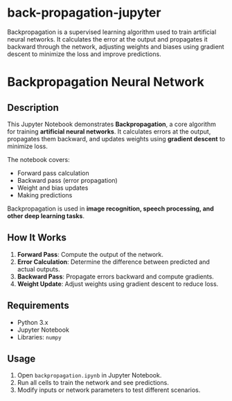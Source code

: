 # back-propagation-jupyter
Backpropagation is a supervised learning algorithm used to train artificial neural networks. It calculates the error at the output and propagates it backward through the network, adjusting weights and biases using gradient descent to minimize the loss and improve predictions.
# Backpropagation Neural Network

## Description
This Jupyter Notebook demonstrates **Backpropagation**, a core algorithm for training **artificial neural networks**. It calculates errors at the output, propagates them backward, and updates weights using **gradient descent** to minimize loss.

The notebook covers:
- Forward pass calculation
- Backward pass (error propagation)
- Weight and bias updates
- Making predictions

Backpropagation is used in **image recognition, speech processing, and other deep learning tasks**.



## How It Works
1. **Forward Pass**: Compute the output of the network.  
2. **Error Calculation**: Determine the difference between predicted and actual outputs.  
3. **Backward Pass**: Propagate errors backward and compute gradients.  
4. **Weight Update**: Adjust weights using gradient descent to reduce loss.



## Requirements
- Python 3.x
- Jupyter Notebook
- Libraries: `numpy`


## Usage
1. Open `backpropagation.ipynb` in Jupyter Notebook.
2. Run all cells to train the network and see predictions.
3. Modify inputs or network parameters to test different scenarios.


